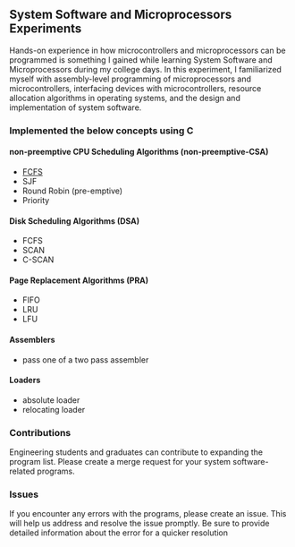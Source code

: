 ## System Software and Microprocessors Experiments
Hands-on experience in how microcontrollers and microprocessors can be programmed is something I gained while learning System Software and Microprocessors during my college days.
In this experiment, I familiarized myself with assembly-level programming of microprocessors and microcontrollers, interfacing devices with microcontrollers, 
resource allocation algorithms in operating systems, and the design and implementation of system software.

### Implemented the below concepts using C

#### non-preemptive CPU Scheduling Algorithms (non-preemptive-CSA)
- [FCFS](./non-preemptive-CSA/fcfs.c) 
- SJF 
- Round Robin (pre-emptive) 
- Priority



#### Disk Scheduling Algorithms (DSA)
- FCFS
- SCAN
- C-SCAN

#### Page Replacement Algorithms (PRA)
- FIFO
- LRU 
- LFU

#### Assemblers
- pass one of a two pass assembler

#### Loaders
- absolute loader
- relocating loader

### Contributions
Engineering students and graduates can contribute to expanding the program list. Please create a merge request for your system software-related programs.

### Issues

If you encounter any errors with the programs, please create an issue. 
This will help us address and resolve the issue promptly. Be sure to provide detailed information about the error for a quicker resolution

